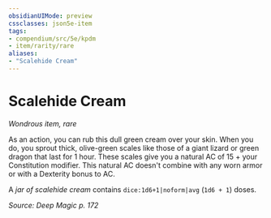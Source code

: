 ```yaml
---
obsidianUIMode: preview
cssclasses: json5e-item
tags:
- compendium/src/5e/kpdm
- item/rarity/rare
aliases: 
- "Scalehide Cream"
---
```

# Scalehide Cream
*Wondrous item, rare*  


As an action, you can rub this dull green cream over your skin. When you do, you sprout thick, olive-green scales like those of a giant lizard or green dragon that last for 1 hour. These scales give you a natural AC of 15 + your Constitution modifier. This natural AC doesn't combine with any worn armor or with a Dexterity bonus to AC.

A *jar of scalehide cream* contains `dice:1d6+1|noform|avg` (`1d6 + 1`) doses.

*Source: Deep Magic p. 172*